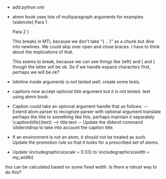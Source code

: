 * add python xml
* atmm book uses lots of multiparagraph arguments for examples   
  \sidenote{
   Para 1
  
   Para 2
  }
 
  This breaks in MTL because we don't take "{ .. }" as a chunk but dive into newlines.  We could skip over open and close braces.  I have to think about the implications of that.   

  This seems to break, because we can see things like \left\{ and \[  and \] though the latter will be ok.  So if we handle espace characters first, perhaps we will be ok?
   

* lstinline inside arguments is not tested well.  create some tests.
* captions now accept optional title argument but it is not tested.  test using atmm book.
   
* Caption could take an optional argument handle that as follows:
  -- Extend atom parser to recognize parser with optional argument
     translate perhaps the title to something like this, perhaps maintain it separately
  \caption{title}{text} --> title:text 
  -- Update the diderot command \diderotdrop to take into account the caption title.

* If an environment is not an atom, it should not be treated as such.  Update the promotion rule so that it looks for a prescribed set of atoms.

* Update \includegraphics{scale = 0.33} to \includegraphics{width = my_width} 

this can be calculated based on some fixed width.  Is there a robust way to do this?